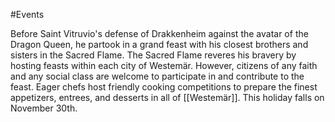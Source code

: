 #Events 

Before Saint Vitruvio's defense of Drakkenheim against the avatar of the Dragon Queen, he partook in a grand feast with his closest brothers and sisters in the Sacred Flame. The Sacred Flame reveres his bravery by hosting feasts within each city of Westemär. However, citizens of any faith and any social class are welcome to participate in and contribute to the feast. Eager chefs host friendly cooking competitions to prepare the finest appetizers, entrees, and desserts in all of [[Westemär]]. This holiday falls on November 30th.